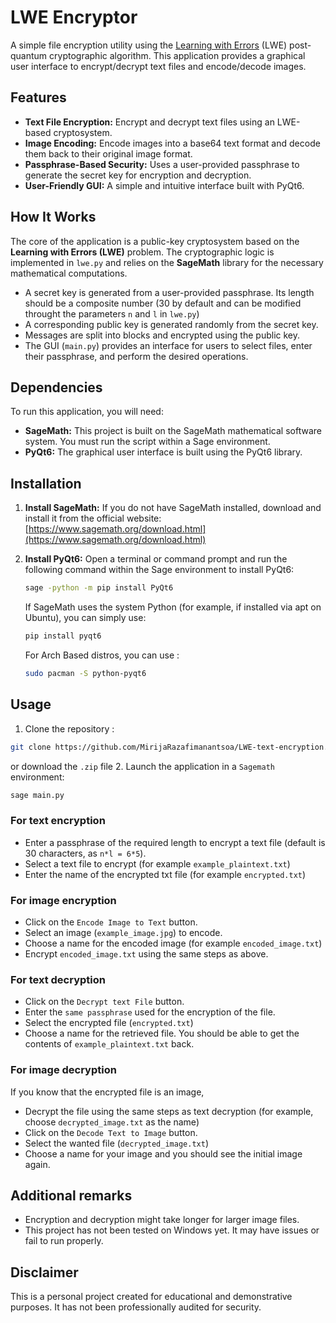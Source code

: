 # LWE Encryptor

A simple file encryption utility using the [Learning with Errors](https://en.wikipedia.org/wiki/Learning_with_errors) (LWE) post-quantum cryptographic algorithm. This application provides a graphical user interface to encrypt/decrypt text files and encode/decode images.

## Features

-   **Text File Encryption:** Encrypt and decrypt text files using an LWE-based cryptosystem.
-   **Image Encoding:** Encode images into a base64 text format and decode them back to their original image format.
-   **Passphrase-Based Security:** Uses a user-provided passphrase to generate the secret key for encryption and decryption.
-   **User-Friendly GUI:** A simple and intuitive interface built with PyQt6.

## How It Works

The core of the application is a public-key cryptosystem based on the **Learning with Errors (LWE)** problem. The cryptographic logic is implemented in `lwe.py` and relies on the **SageMath** library for the necessary mathematical computations.

-   A secret key is generated from a user-provided passphrase. Its length should be a composite number (30 by default and can be modified throught the parameters `n` and `l` in `lwe.py`)
-   A corresponding public key is generated randomly from the secret key.
-   Messages are split into blocks and encrypted using the public key.
-   The GUI (`main.py`) provides an interface for users to select files, enter their passphrase, and perform the desired operations.

## Dependencies

To run this application, you will need:

-   **SageMath:** This project is built on the SageMath mathematical software system. You must run the script within a Sage environment.
-   **PyQt6:** The graphical user interface is built using the PyQt6 library.

## Installation

1.  **Install SageMath:**
    If you do not have SageMath installed, download and install it from the official website: [https://www.sagemath.org/download.html](https://www.sagemath.org/download.html)

2.  **Install PyQt6:**
    Open a terminal or command prompt and run the following command within the Sage environment to install PyQt6:
    ```bash
    sage -python -m pip install PyQt6
    ```
    If SageMath uses the system Python (for example, if installed via apt on Ubuntu), you can simply use:
    ```bash
    pip install pyqt6
    ```
    For Arch Based distros, you can use :
    ```bash
    sudo pacman -S python-pyqt6
    ```
## Usage

1.  Clone the repository :
```bash
git clone https://github.com/MirijaRazafimanantsoa/LWE-text-encryption.git
```
or download the `.zip` file
2.  Launch the application in a `Sagemath` environment:
```bash
sage main.py
```
### For text encryption
- Enter a passphrase of the required length to encrypt a text file (default is 30 characters, as `n*l = 6*5`).
- Select a text file to encrypt (for example `example_plaintext.txt`)
- Enter the name of the encrypted txt file (for example `encrypted.txt`)

### For image encryption
- Click on the `Encode Image to Text` button.
- Select an image (`example_image.jpg`) to encode.
- Choose a name for the encoded image (for example `encoded_image.txt`)
- Encrypt `encoded_image.txt` using the same steps as above.

### For text decryption
- Click on the `Decrypt text File` button.
- Enter the `same passphrase` used for the encryption of the file.
- Select the encrypted file (`encrypted.txt`)
- Choose a name for the retrieved file. You should be able to get the contents of `example_plaintext.txt` back.

### For image decryption
If you know that the encrypted file is an image,
- Decrypt the file using the same steps as text decryption (for example, choose `decrypted_image.txt` as the name)
- Click on the `Decode Text to Image` button.
- Select the wanted file (`decrypted_image.txt`)
- Choose a name for your image and you should see the initial image again.


## Additional remarks
- Encryption and decryption might take longer for larger image files.
- This project has not been tested on Windows yet. It may have issues or fail to run properly.

## Disclaimer

This is a personal project created for educational and demonstrative purposes. It has not been professionally audited for security.
